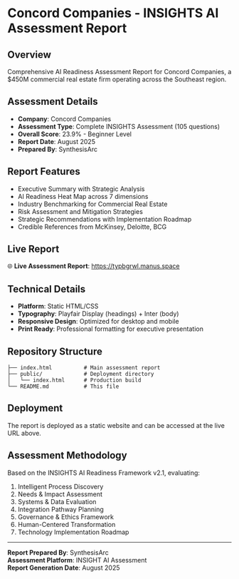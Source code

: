 # Concord Companies - INSIGHTS AI Assessment Report

## Overview
Comprehensive AI Readiness Assessment Report for Concord Companies, a $450M commercial real estate firm operating across the Southeast region.

## Assessment Details
- **Company**: Concord Companies
- **Assessment Type**: Complete INSIGHTS Assessment (105 questions)
- **Overall Score**: 23.9% - Beginner Level
- **Report Date**: August 2025
- **Prepared By**: SynthesisArc

## Report Features
- Executive Summary with Strategic Analysis
- AI Readiness Heat Map across 7 dimensions
- Industry Benchmarking for Commercial Real Estate
- Risk Assessment and Mitigation Strategies
- Strategic Recommendations with Implementation Roadmap
- Credible References from McKinsey, Deloitte, BCG

## Live Report
🌐 **Live Assessment Report**: https://typbgrwl.manus.space

## Technical Details
- **Platform**: Static HTML/CSS
- **Typography**: Playfair Display (headings) + Inter (body)
- **Responsive Design**: Optimized for desktop and mobile
- **Print Ready**: Professional formatting for executive presentation

## Repository Structure
```
├── index.html          # Main assessment report
├── public/             # Deployment directory
│   └── index.html      # Production build
└── README.md           # This file
```

## Deployment
The report is deployed as a static website and can be accessed at the live URL above.

## Assessment Methodology
Based on the INSIGHTS AI Readiness Framework v2.1, evaluating:
1. Intelligent Process Discovery
2. Needs & Impact Assessment  
3. Systems & Data Evaluation
4. Integration Pathway Planning
5. Governance & Ethics Framework
6. Human-Centered Transformation
7. Technology Implementation Roadmap

---
**Report Prepared By**: SynthesisArc  
**Assessment Platform**: INSIGHT AI Assessment  
**Report Generation Date**: August 2025

